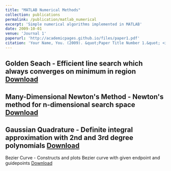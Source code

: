 ```yaml
---
title: "MATLAB Numerical Methods"
collection: publications
permalink: /publication/matlab_numerical
excerpt: 'Simple numerical algorithms implemented in MATLAB'
date: 2009-10-01
venue: 'Journal 1'
paperurl: 'http://academicpages.github.io/files/paper1.pdf'
citation: 'Your Name, You. (2009). &quot;Paper Title Number 1.&quot; <i>Journal 1</i>. 1(1).'
---
```

Golden Seach - Efficient line search which always converges on minimum in region
[Download](http://academicpages.github.io/files/Golden.m)
---
Many-Dimensional Newton's Method - Newton's method for n-dimensional search space
[Download](http://academicpages.github.io/files/Newton.m)
---
Gaussian Quadrature - Definite integral approximation with 2nd and 3rd degree polynomials
[Download](http://academicpages.github.io/files/Gaussian.m)
---
Bezier Curve - Constructs and plots Bezier curve with given endpoint and guidepoints
[Download](http://academicpages.github.io/files/Bezier.m)
